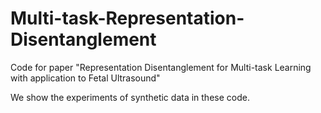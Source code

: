 # Multi-task-Representation-Disentanglement

Code for paper "Representation Disentanglement for Multi-task
Learning with application to Fetal Ultrasound"

We show the experiments of synthetic data in these code.

